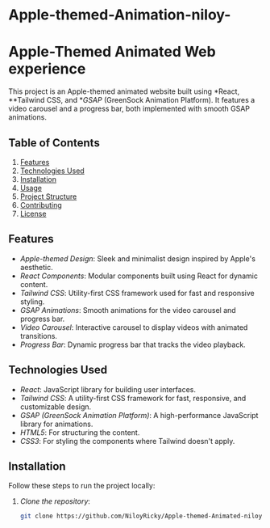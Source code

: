 # Apple-themed-Animation-niloy-

# Apple-Themed Animated Web experience

This project is an Apple-themed animated website built using *React, **Tailwind CSS, and **GSAP* (GreenSock Animation Platform). It features a video carousel and a progress bar, both implemented with smooth GSAP animations.

## Table of Contents
1. [Features](#features)
2. [Technologies Used](#technologies-used)
3. [Installation](#installation)
4. [Usage](#usage)
5. [Project Structure](#project-structure)
6. [Contributing](#contributing)
7. [License](#license)

## Features
- *Apple-themed Design*: Sleek and minimalist design inspired by Apple's aesthetic.
- *React Components*: Modular components built using React for dynamic content.
- *Tailwind CSS*: Utility-first CSS framework used for fast and responsive styling.
- *GSAP Animations*: Smooth animations for the video carousel and progress bar.
- *Video Carousel*: Interactive carousel to display videos with animated transitions.
- *Progress Bar*: Dynamic progress bar that tracks the video playback.

## Technologies Used
- *React*: JavaScript library for building user interfaces.
- *Tailwind CSS*: A utility-first CSS framework for fast, responsive, and customizable design.
- *GSAP (GreenSock Animation Platform)*: A high-performance JavaScript library for animations.
- *HTML5*: For structuring the content.
- *CSS3*: For styling the components where Tailwind doesn't apply.

## Installation

Follow these steps to run the project locally:

1. *Clone the repository*:
   ```bash
   git clone https://github.com/NiloyRicky/Apple-themed-Animated-niloy.git
